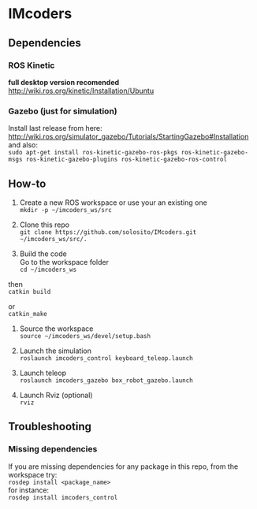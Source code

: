 # IMcoders

## Dependencies
### ROS Kinetic
**full desktop version recomended**
http://wiki.ros.org/kinetic/Installation/Ubuntu

### Gazebo (just for simulation)
Install last release from here:  
http://wiki.ros.org/simulator_gazebo/Tutorials/StartingGazebo#Installation  
and also:  
`sudo apt-get install ros-kinetic-gazebo-ros-pkgs ros-kinetic-gazebo-msgs ros-kinetic-gazebo-plugins ros-kinetic-gazebo-ros-control`

## How-to
1. Create a new ROS workspace or use your an existing one  
`mkdir -p ~/imcoders_ws/src`

1. Clone this repo  
`git clone https://github.com/solosito/IMcoders.git ~/imcoders_ws/src/.`

1. Build the code  
Go to the workspace folder  
`cd ~/imcoders_ws`

then  
`catkin build`

or  
`catkin_make`

1. Source the workspace  
`source ~/imcoders_ws/devel/setup.bash`

1. Launch the simulation  
`roslaunch imcoders_control keyboard_teleop.launch`

1. Launch teleop  
`roslaunch imcoders_gazebo box_robot_gazebo.launch`

1. Launch Rviz (optional)  
`rviz`

## Troubleshooting
### Missing dependencies
If you are missing dependencies for any package in this repo, from the workspace try:  
`rosdep install <package_name>`  
for instance:  
`rosdep install imcoders_control`  

